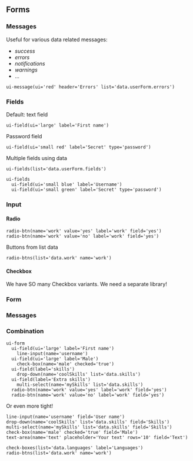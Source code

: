 Forms
-----

### Messages

Useful for various data related messages:

-	*success*
-	*errors*
-	*notifications*
-	*warnings*
-	...

```jade
ui-message(ui='red' header='Errors' list='data.userForm.errors')
```

### Fields

Default: text field

`ui-field(ui='large' label='First name')`

Password field

`ui-field(ui='small red' label='Secret' type='password')`

Multiple fields using data

`ui-fields(list='data.userForm.fields')`

```jade
ui-fields
  ui-field(ui='small blue' label='Username')
  ui-field(ui='small green' label='Secret' type='password')
```

### Input

#### Radio

```jade
radio-btn(name='work' value='yes' label='work' field='yes')
radio-btn(name='work' value='no' label='work' field='yes')
```

Buttons from list data

`radio-btns(list='data.work' name='work')`

#### Checkbox

We have SO many Checkbox variants. We need a separate library!

### Form

### Messages

### Combination

```jade
ui-form
  ui-field(ui='large' label='First name')
    line-input(name='username')
  ui-field(ui='large' label='Male')
    check-box(name='male' checked='true')
  ui-field(label='skills')
    drop-down(name='coolSkills' list='data.skills')
  ui-field(label='Extra skills')
    multi-select(name='mySkills' list='data.skills')
  radio-btn(name='work' value='yes' label='work' field='yes')
  radio-btn(name='work' value='no' label='work' field='yes')
```

Or even more tight!

```jade
line-input(name='username' field='User name')
drop-down(name='coolSkills' list='data.skills' field='Skills')
multi-select(name='mySkills' list='data.skills' field='Skills')
check-box(name='male' checked='true' field='Male')
text-area(name='text' placeholder='Your text' rows='10' field='Text')

check-boxes(list='data.languages' label='Languages')
radio-btns(list='data.work' name='work')
```

